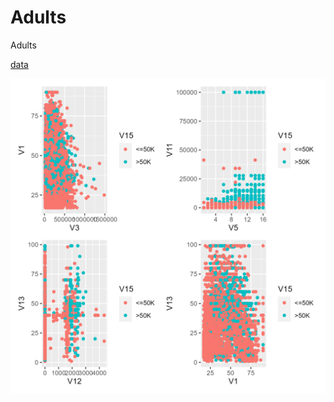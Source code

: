 # Adults
Adults

[data](https://raw.githubusercontent.com/NicJC/Adults/main/adult.csv)

![](https://github.com/NicJC/Adults/blob/main/NaiveBayes.png)
